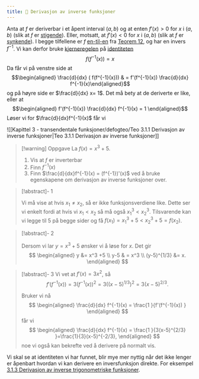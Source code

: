 ```yaml
---
title: 📄 Derivasjon av inverse funksjoner
---
```

Anta at $f$ er deriverbar i et åpent interval $(a,b)$ og at enten $f'(x) > 0$ for $x$ i $(a,b)$ (slik at $f$ er [stigende](Kapittel%202%20-%20derivasjon/2.8.1%20Stigende%20og%20synkende%20funksjoner.md)). Eller, motsatt, at $f'(x) < 0$ for $x$ i $(a,b)$ (slik at $f$ er [synkende](Kapittel%202%20-%20derivasjon/2.8.1%20Stigende%20og%20synkende%20funksjoner.md)). I begge tilfellene er $f$ [en-til-en](Kapittel%203%20-%20transendentale%20funksjoner/defogteo/Def%203.1.1%20En-til-en%20funksjoner.md) fra [Teorem 12](Kapittel%202%20-%20derivasjon/2.8.1%20Stigende%20og%20synkende%20funksjoner.md), og har en invers $f^{-1}$. Vi kan derfor bruke [kjerneregelen](Kapittel%202%20-%20derivasjon/2.4.1%20Kjerneregelen.md) på [identiteten](Kapittel%203%20-%20transendentale%20funksjoner/3.1.1%20Inverse%20funksjoner.md) 
$$
f(f^{-1}(x)) = x
$$
Da får vi på venstre side at
$$\begin{aligned} \frac{d}{dx} ( f(f^{-1}(x))) & =  f'(f^{-1}(x)) \frac{d}{dx} f^{-1}(x)\end{aligned}$$
og på høyre side er $\frac{d}{dx} x= 1$. Det må bety at de deriverte er like, eller at
$$\begin{aligned} f'(f^{-1}(x)) \frac{d}{dx} f^{-1}(x) = 1  \end{aligned}$$
Løser vi for $\frac{d}{dx}f^{-1}(x)$ får vi

![[Kapittel 3 - transendentale funksjoner/defogteo/Teo 3.1.1 Derivasjon av inverse funksjoner|Teo 3.1.1 Derivasjon av inverse funksjoner]]


> [!warning] Oppgave 
> La $f(x) = x^3+5$.
> 1. Vis at $f$ er inverterbar
> 2. Finn $f^{-1}(x)$ 
> 3. Finn $\frac{d}{dx}f^{-1}(x) = (f^{-1})'(x)$ ved å bruke egenskapene om derivasjon av inverse funksjoner over.  

> [!abstract]- 1
> 
> Vi må vise at hvis $x_1 \neq x_2$, så er ikke funksjonsverdiene like. Dette ser vi enkelt fordi at hvis vi $x_1 < x_2$ så må også $x_1^3 < x_2^3$. Tilsvarende kan vi legge til 5 på begge sider og få $f(x_1) = x_1^3+5 < x_2^3+5 = f(x_2)$.

> [!abstract]- 2
> 
> Dersom vi lar $y = x^3+5$ ønsker vi å løse for $x$. Det gir
> $$
> \begin{aligned} y  &= x^3 +5 \\  y-5 & = x^3 \\ (y-5)^{1/3} &= x.  
> \end{aligned}
> $$

> [!abstract]- 3
> Vi vet at $f'(x) = 3x^2$, så 
> $$
> f'(f^{-1}(x)) = 3(f^{-1}(x))^2 = 3((x-5)^{1/3})^2 = 3(x-5)^{2/3}.
> $$
> 
> Bruker vi nå 
> $$
> \begin{aligned} \frac{d}{dx} f^{-1}(x) = \frac{1 }{f'(f^{-1}(x)) }   \end{aligned}
> $$
> får vi
> $$
> \begin{aligned} \frac{d}{dx} f^{-1}(x) = \frac{1 }{3(x-5)^{2/3} }=\frac{1}{3}(x-5)^{-2/3},   \end{aligned}
> $$
> noe vi også kan bekrefte ved å derivere på normalt vis. 

Vi skal se at identiteten vi har funnet, blir mye mer nyttig når det ikke lenger er åpenbart hvordan vi kan derivere en inversfunksjon direkte. For eksempel [3.1.3 Derivasjon av inverse trigonometriske funksjoner](Kapittel%203%20-%20transendentale%20funksjoner/3.1.3%20Derivasjon%20av%20inverse%20trigonometriske%20funksjoner.md).